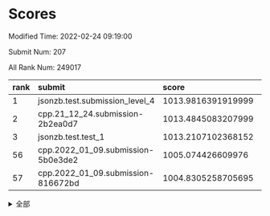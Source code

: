 # Scores

Modified Time: 2022-02-24 09:19:00

Submit Num: 207

All Rank Num: 249017

| rank |               submit               |       score        |       sigma        | pk_num |
| :--- | :--------------------------------- | :----------------- | :----------------- | :----- |
| 1    | jsonzb.test.submission_level_4     | 1013.9816391919999 | 0.8188049316978974 | 4814   |
| 2    | cpp.21_12_24.submission-2b2ea0d7   | 1013.4845083207999 | 0.8266301828965426 | 4808   |
| 3    | jsonzb.test.test_1                 | 1013.2107102368152 | 0.8128433223581646 | 4810   |
| 56   | cpp.2022_01_09.submission-5b0e3de2 | 1005.074426609976  | 0.7096214469958761 | 4810   |
| 57   | cpp.2022_01_09.submission-816672bd | 1004.8305258705695 | 0.7200667204713335 | 4812   |


<details>
<summary>全部</summary>

| rank |                 submit                 |       score        |       sigma        | pk_num |
| :--- | :------------------------------------- | :----------------- | :----------------- | :----- |
| 1    | jsonzb.test.submission_level_4         | 1013.9816391919999 | 0.8188049316978974 | 4814   |
| 2    | cpp.21_12_24.submission-2b2ea0d7       | 1013.4845083207999 | 0.8266301828965426 | 4808   |
| 3    | jsonzb.test.test_1                     | 1013.2107102368152 | 0.8128433223581646 | 4810   |
| 4    | gobigger.level_3.submission_level_3_39 | 1012.2278469818614 | 0.7825593083678409 | 4811   |
| 5    | gobigger.level_3.submission_level_3_11 | 1011.1288583507355 | 0.7946250246487653 | 4814   |
| 6    | gobigger.level_3.submission_level_3_25 | 1011.0928991013305 | 0.7666144622956504 | 4812   |
| 7    | gobigger.level_3.submission_level_3_28 | 1010.9789742414628 | 0.746552354647971  | 4812   |
| 8    | gobigger.level_3.submission_level_3_41 | 1010.7793371628483 | 0.779703042617456  | 4815   |
| 9    | gobigger.level_3.submission_level_3_33 | 1010.7358585463534 | 0.7607654900446059 | 4815   |
| 10   | gobigger.level_3.submission_level_3_1  | 1010.6804523509061 | 0.7667381512451661 | 4817   |
| 11   | gobigger.level_3.submission_level_3_15 | 1010.6553086978518 | 0.7736834997300939 | 4810   |
| 12   | gobigger.level_3.submission_level_3_26 | 1010.5820399181254 | 0.7827319721866006 | 4812   |
| 13   | gobigger.level_3.submission_level_3_36 | 1010.5655523678573 | 0.7743939421666857 | 4812   |
| 14   | gobigger.level_3.submission_level_3_0  | 1010.499510436616  | 0.7638797053748612 | 4811   |
| 15   | gobigger.level_3.submission_level_3_46 | 1010.482230816282  | 0.779346340660168  | 4815   |
| 16   | gobigger.level_3.submission_level_3_35 | 1010.4497562038669 | 0.7792660877540566 | 4817   |
| 17   | gobigger.level_3.submission_level_3_32 | 1010.4027816863678 | 0.767283987867231  | 4807   |
| 18   | gobigger.level_3.submission_level_3_2  | 1010.3822804097985 | 0.7747690351692677 | 4811   |
| 19   | gobigger.level_3.submission_level_3_21 | 1010.3147698420992 | 0.7624622328971075 | 4811   |
| 20   | gobigger.level_3.submission_level_3_42 | 1010.3013984770803 | 0.7851450384068717 | 4811   |
| 21   | gobigger.level_3.submission_level_3_34 | 1010.2250771205674 | 0.7596488335323075 | 4815   |
| 22   | gobigger.level_3.submission_level_3_24 | 1010.1261040973437 | 0.7836289896888419 | 4810   |
| 23   | gobigger.level_3.submission_level_3_16 | 1010.1086768970838 | 0.758544462435759  | 4818   |
| 24   | gobigger.level_3.submission_level_3_12 | 1010.1066284337065 | 0.7462848329651526 | 4815   |
| 25   | gobigger.level_3.submission_level_3_8  | 1010.0808126864076 | 0.7354047608257526 | 4813   |
| 26   | gobigger.level_3.submission_level_3_14 | 1010.0704358654461 | 0.7685601229635005 | 4813   |
| 27   | gobigger.level_3.submission_level_3_20 | 1010.0312095355912 | 0.7432576584915666 | 4816   |
| 28   | gobigger.level_3.submission_level_3_17 | 1010.0304818346212 | 0.7387300605882313 | 4818   |
| 29   | gobigger.level_3.submission_level_3_6  | 1009.968062607398  | 0.7580723077051715 | 4816   |
| 30   | gobigger.level_3.submission_level_3_9  | 1009.963332224355  | 0.7733762390719046 | 4811   |
| 31   | gobigger.level_3.submission_level_3_7  | 1009.9493930130808 | 0.7823118469127477 | 4808   |
| 32   | gobigger.level_3.submission_level_3_30 | 1009.9481600887566 | 0.7579592676311682 | 4808   |
| 33   | gobigger.level_3.submission_level_3_43 | 1009.9460608414416 | 0.76249952482008   | 4814   |
| 34   | gobigger.level_3.submission_level_3_45 | 1009.8967192456278 | 0.7563795036056497 | 4811   |
| 35   | gobigger.level_3.submission_level_3_47 | 1009.8884889776888 | 0.7701027804504852 | 4810   |
| 36   | gobigger.level_3.submission_level_3_19 | 1009.8363892333092 | 0.7541329406874012 | 4812   |
| 37   | gobigger.level_3.submission_level_3_48 | 1009.809828329173  | 0.7664121753342715 | 4810   |
| 38   | gobigger.level_3.submission_level_3_3  | 1009.7255915317821 | 0.749201613033173  | 4811   |
| 39   | gobigger.level_3.submission_level_3_27 | 1009.7061530049984 | 0.7577691650800246 | 4809   |
| 40   | gobigger.level_3.submission_level_3_37 | 1009.7009203600242 | 0.7790702395189323 | 4817   |
| 41   | gobigger.level_3.submission_level_3_40 | 1009.6807877680284 | 0.7513537585187079 | 4810   |
| 42   | gobigger.level_3.submission_level_3_10 | 1009.6176057125779 | 0.7601833918988995 | 4808   |
| 43   | gobigger.level_3.submission_level_3_22 | 1009.464415961329  | 0.7608862886586987 | 4813   |
| 44   | gobigger.level_3.submission_level_3_31 | 1009.4034828958055 | 0.755317666171014  | 4815   |
| 45   | gobigger.level_3.submission_level_3_5  | 1009.3281066772004 | 0.7368187652037061 | 4811   |
| 46   | gobigger.level_3.submission_level_3_23 | 1009.3056158633244 | 0.7313709443220384 | 4810   |
| 47   | gobigger.level_3.submission_level_3_13 | 1009.295042201666  | 0.7433488344185597 | 4814   |
| 48   | gobigger.level_3.submission_level_3_49 | 1009.2766406650695 | 0.7442777976627656 | 4812   |
| 49   | gobigger.level_3.submission_level_3_38 | 1009.0452124165605 | 0.7564013063016943 | 4813   |
| 50   | gobigger.level_3.submission_level_3_18 | 1008.9482395244984 | 0.7398776069574522 | 4813   |
| 51   | gobigger.level_3.submission_level_3_4  | 1008.5626947972823 | 0.7510184515908366 | 4816   |
| 52   | gobigger.level_3.submission_level_3_29 | 1008.4670163220734 | 0.7554449473456273 | 4808   |
| 53   | gobigger.level_3.submission_level_3_44 | 1008.2828627586457 | 0.7399157295282235 | 4813   |
| 54   | gobigger.level_1.submission_level_1_29 | 1005.6738039015311 | 0.7243842339950318 | 4810   |
| 55   | gobigger.level_1.submission_level_1_34 | 1005.1501858328194 | 0.7133533032631516 | 4811   |
| 56   | cpp.2022_01_09.submission-5b0e3de2     | 1005.074426609976  | 0.7096214469958761 | 4810   |
| 57   | cpp.2022_01_09.submission-816672bd     | 1004.8305258705695 | 0.7200667204713335 | 4812   |
| 58   | gobigger.level_1.submission_level_1_13 | 1004.429925879586  | 0.7353261312879301 | 4808   |
| 59   | gobigger.level_1.submission_level_1_23 | 1004.3496551047897 | 0.718423334603954  | 4813   |
| 60   | gobigger.level_1.submission_level_1_0  | 1004.2052010824617 | 0.7079673071598567 | 4815   |
| 61   | gobigger.level_1.submission_level_1_45 | 1004.1400701627847 | 0.7284985493413533 | 4815   |
| 62   | gobigger.level_1.submission_level_1_28 | 1004.1156643475538 | 0.7131579693807751 | 4810   |
| 63   | gobigger.level_1.submission_level_1_10 | 1004.0657847565501 | 0.7216538473672657 | 4815   |
| 64   | gobigger.level_1.submission_level_1_27 | 1004.0608393449922 | 0.7293108559980783 | 4808   |
| 65   | gobigger.level_1.submission_level_1_44 | 1004.0389705652111 | 0.713925673581796  | 4814   |
| 66   | gobigger.level_1.submission_level_1_31 | 1004.0230319729199 | 0.7213631049969863 | 4805   |
| 67   | gobigger.level_1.submission_level_1_39 | 1004.0069234271641 | 0.7149451774105338 | 4811   |
| 68   | gobigger.level_1.submission_level_1_14 | 1003.9762781336377 | 0.6976353011096873 | 4812   |
| 69   | gobigger.level_1.submission_level_1_5  | 1003.9717182929129 | 0.7094927037736737 | 4808   |
| 70   | gobigger.level_1.submission_level_1_11 | 1003.776174721847  | 0.7084513753088002 | 4812   |
| 71   | gobigger.level_1.submission_level_1_18 | 1003.6333664282014 | 0.7254045764616962 | 4810   |
| 72   | gobigger.level_1.submission_level_1_32 | 1003.6041808357093 | 0.7271480031469246 | 4808   |
| 73   | gobigger.level_1.submission_level_1_16 | 1003.5843136146748 | 0.7246044976511073 | 4813   |
| 74   | gobigger.level_1.submission_level_1_46 | 1003.544681267981  | 0.7198629246517286 | 4817   |
| 75   | gobigger.level_1.submission_level_1_12 | 1003.4612541610808 | 0.7187273898698079 | 4811   |
| 76   | gobigger.level_1.submission_level_1_3  | 1003.4333465447357 | 0.7162134289789263 | 4813   |
| 77   | gobigger.level_1.submission_level_1_43 | 1003.3917402627263 | 0.71092742439795   | 4810   |
| 78   | gobigger.level_1.submission_level_1_17 | 1003.3796038592161 | 0.7140030040932047 | 4812   |
| 79   | gobigger.level_1.submission_level_1_36 | 1003.3224293568505 | 0.7063341896798621 | 4817   |
| 80   | gobigger.level_1.submission_level_1_26 | 1003.2968114380441 | 0.72282926709402   | 4811   |
| 81   | gobigger.level_1.submission_level_1_21 | 1003.2878852735041 | 0.7108407289183524 | 4811   |
| 82   | gobigger.level_1.submission_level_1_35 | 1003.175339628833  | 0.7210241400653287 | 4808   |
| 83   | gobigger.level_1.submission_level_1_9  | 1003.0914543680467 | 0.719669056611568  | 4807   |
| 84   | gobigger.level_1.submission_level_1_49 | 1003.035802545166  | 0.7045367380961508 | 4814   |
| 85   | gobigger.level_1.submission_level_1_33 | 1003.0122451682844 | 0.7170487867863602 | 4808   |
| 86   | gobigger.level_1.submission_level_1_48 | 1002.965525899859  | 0.708864651104068  | 4805   |
| 87   | gobigger.level_1.submission_level_1_25 | 1002.9055807607667 | 0.7173800524767403 | 4815   |
| 88   | gobigger.level_1.submission_level_1_7  | 1002.896900007486  | 0.7144963030645674 | 4813   |
| 89   | gobigger.level_1.submission_level_1_2  | 1002.7970620590094 | 0.7107538434598961 | 4813   |
| 90   | gobigger.level_1.submission_level_1_1  | 1002.7127932554091 | 0.7214856855323052 | 4815   |
| 91   | gobigger.level_1.submission_level_1_24 | 1002.7119337128522 | 0.7154642152590407 | 4819   |
| 92   | gobigger.level_1.submission_level_1_22 | 1002.6122576184472 | 0.7189511639134569 | 4810   |
| 93   | gobigger.level_1.submission_level_1_4  | 1002.5973680477857 | 0.7137136897520756 | 4815   |
| 94   | gobigger.level_1.submission_level_1_19 | 1002.5793435161792 | 0.7056961966225986 | 4806   |
| 95   | gobigger.level_1.submission_level_1_41 | 1002.4701355913211 | 0.7160760033177759 | 4810   |
| 96   | gobigger.level_1.submission_level_1_42 | 1002.4419767924792 | 0.7154289601627142 | 4813   |
| 97   | gobigger.level_1.submission_level_1_20 | 1002.4153720608474 | 0.7273172127715153 | 4810   |
| 98   | gobigger.level_1.submission_level_1_8  | 1002.400279638153  | 0.7099748848009623 | 4807   |
| 99   | gobigger.level_1.submission_level_1_37 | 1002.3518526439607 | 0.7099202838035977 | 4809   |
| 100  | gobigger.level_1.submission_level_1_15 | 1002.2005721768068 | 0.7087773690576527 | 4810   |
| 101  | gobigger.level_1.submission_level_1_47 | 1002.0924290243793 | 0.7300508856100506 | 4808   |
| 102  | gobigger.level_1.submission_level_1_38 | 1001.9836187822497 | 0.7180515124066252 | 4813   |
| 103  | gobigger.level_1.submission_level_1_6  | 1001.9624988241097 | 0.7119897402121815 | 4812   |
| 104  | gobigger.level_1.submission_level_1_30 | 1001.6158271759477 | 0.7051285671125541 | 4810   |
| 105  | gobigger.level_1.submission_level_1_40 | 1001.0645169235186 | 0.699456330252914  | 4811   |
| 106  | gobigger.random.submission_random_39   | 997.5082646234732  | 0.7117065878603532 | 4805   |
| 107  | gobigger.random.submission_random_3    | 997.2596152357661  | 0.7004177902068764 | 4813   |
| 108  | gobigger.random.submission_random_6    | 997.2057483316837  | 0.7059818219884098 | 4807   |
| 109  | gobigger.random.submission_random_13   | 997.1064778339552  | 0.7060142990473608 | 4808   |
| 110  | gobigger.random.submission_random_24   | 996.8984350348056  | 0.7097450011377788 | 4806   |
| 111  | gobigger.random.submission_random_12   | 996.8791166211685  | 0.7076591572293528 | 4813   |
| 112  | gobigger.random.submission_random_37   | 996.6259733232432  | 0.7143219946681265 | 4814   |
| 113  | gobigger.random.submission_random_21   | 996.582753419924   | 0.7089692687965513 | 4813   |
| 114  | gobigger.random.submission_random_44   | 996.5075340107513  | 0.7006455914150969 | 4813   |
| 115  | gobigger.random.submission_random_1    | 996.4943447361917  | 0.7087299308865493 | 4814   |
| 116  | gobigger.random.submission_random_17   | 996.4042334059054  | 0.7134231787307654 | 4812   |
| 117  | gobigger.random.submission_random_30   | 996.334720650943   | 0.7154318666613025 | 4812   |
| 118  | gobigger.random.submission_random_22   | 996.2779289790835  | 0.7198375733716114 | 4810   |
| 119  | gobigger.random.submission_random_25   | 996.2577785326074  | 0.724996252218812  | 4812   |
| 120  | gobigger.random.submission_random_19   | 996.2417203215092  | 0.7236623810677671 | 4810   |
| 121  | gobigger.random.submission_random_27   | 996.22476883233    | 0.7104563488708385 | 4811   |
| 122  | gobigger.random.submission_random_41   | 996.2078194587018  | 0.7068810620058048 | 4813   |
| 123  | gobigger.random.submission_random_0    | 996.1469451160855  | 0.708656600744546  | 4813   |
| 124  | gobigger.random.submission_random_49   | 996.135555646427   | 0.6956861431842387 | 4816   |
| 125  | gobigger.random.submission_random_16   | 996.0921050173695  | 0.7054464804185823 | 4810   |
| 126  | gobigger.random.submission_random_42   | 996.090757125585   | 0.693695310527044  | 4817   |
| 127  | gobigger.random.submission_random_35   | 996.0272660538415  | 0.7192406384581361 | 4810   |
| 128  | gobigger.random.submission_random_20   | 996.0251515557862  | 0.7030752306108885 | 4813   |
| 129  | gobigger.random.submission_random_45   | 995.9863539842916  | 0.7332505955864117 | 4812   |
| 130  | gobigger.random.submission_random_5    | 995.9756258464649  | 0.7046242288517236 | 4807   |
| 131  | gobigger.random.submission_random_40   | 995.9617855885696  | 0.7106124594814693 | 4814   |
| 132  | gobigger.random.submission_random_2    | 995.9399539179856  | 0.7169565211766086 | 4810   |
| 133  | gobigger.random.submission_random_4    | 995.8920970948965  | 0.7071303445631294 | 4815   |
| 134  | gobigger.random.submission_random_43   | 995.825221029643   | 0.7065269855164115 | 4813   |
| 135  | gobigger.random.submission_random_33   | 995.5745197397985  | 0.7087270634504387 | 4812   |
| 136  | gobigger.random.submission_random_36   | 995.5407135120973  | 0.7090442744842251 | 4819   |
| 137  | gobigger.random.submission_random_26   | 995.4587418153022  | 0.7159073188444952 | 4811   |
| 138  | gobigger.random.submission_random_32   | 995.4233620459396  | 0.7153829687226707 | 4815   |
| 139  | gobigger.level_2.submission_level_2_39 | 995.3888056107725  | 0.7191363492548896 | 4815   |
| 140  | gobigger.random.submission_random_10   | 995.3844927932184  | 0.7005837669067434 | 4807   |
| 141  | gobigger.random.submission_random_7    | 995.3718566118982  | 0.7220486291705467 | 4813   |
| 142  | gobigger.random.submission_random_38   | 995.3703450796443  | 0.7054171256991066 | 4807   |
| 143  | gobigger.random.submission_random_47   | 995.2449186721857  | 0.7177889424988184 | 4811   |
| 144  | gobigger.random.submission_random_28   | 995.229301296023   | 0.7118217809558335 | 4811   |
| 145  | gobigger.random.submission_random_14   | 995.1608456710835  | 0.7129866991354872 | 4815   |
| 146  | gobigger.random.submission_random_15   | 995.1188635209435  | 0.7043359558834577 | 4812   |
| 147  | gobigger.random.submission_random_18   | 995.0631896016838  | 0.7068331928695565 | 4814   |
| 148  | gobigger.random.submission_random_29   | 995.0563378263262  | 0.722176909670506  | 4814   |
| 149  | gobigger.random.submission_random_9    | 995.039741023501   | 0.720130336749283  | 4811   |
| 150  | gobigger.random.submission_random_46   | 995.0111966883075  | 0.719326096338133  | 4815   |
| 151  | gobigger.random.submission_random_48   | 994.9182422126214  | 0.7105407954045118 | 4813   |
| 152  | gobigger.random.submission_random_8    | 994.7762424160843  | 0.7050478077504353 | 4810   |
| 153  | gobigger.random.submission_random_11   | 994.7606249570997  | 0.7271608256969354 | 4814   |
| 154  | gobigger.random.submission_random_23   | 994.6524323857109  | 0.707930312385295  | 4816   |
| 155  | gobigger.random.submission_random_31   | 994.3971391362992  | 0.7222839947761199 | 4819   |
| 156  | gobigger.random.submission_random_34   | 994.2583506071796  | 0.7166594991155296 | 4813   |
| 157  | gobigger.level_2.submission_level_2_48 | 994.1913260331982  | 0.7193946561653753 | 4812   |
| 158  | gobigger.level_2.submission_level_2_4  | 993.9094730399199  | 0.7259380145033454 | 4807   |
| 159  | gobigger.level_2.submission_level_2_19 | 993.8748509898171  | 0.7210974060286288 | 4813   |
| 160  | gobigger.level_2.submission_level_2_24 | 993.8574121147994  | 0.7327426691734527 | 4817   |
| 161  | gobigger.level_2.submission_level_2_14 | 993.3515803527984  | 0.7310580019025251 | 4815   |
| 162  | gobigger.level_2.submission_level_2_9  | 993.2970108715914  | 0.7377519110723456 | 4812   |
| 163  | gobigger.level_2.submission_level_2_47 | 993.1925735850083  | 0.7216705135671464 | 4810   |
| 164  | gobigger.level_2.submission_level_2_12 | 993.0872623356164  | 0.729304368192054  | 4810   |
| 165  | gobigger.level_2.submission_level_2_44 | 993.0416459795358  | 0.7294190054948897 | 4810   |
| 166  | gobigger.level_2.submission_level_2_32 | 992.9366520409309  | 0.7368331966950129 | 4813   |
| 167  | gobigger.level_2.submission_level_2_15 | 992.8711103754682  | 0.748882014459285  | 4811   |
| 168  | gobigger.level_2.submission_level_2_10 | 992.8254111802119  | 0.7517589655367469 | 4807   |
| 169  | gobigger.level_2.submission_level_2_21 | 992.8027304830786  | 0.7359446451956607 | 4816   |
| 170  | gobigger.level_2.submission_level_2_25 | 992.7203053844642  | 0.7535715618229837 | 4806   |
| 171  | gobigger.level_2.submission_level_2_8  | 992.5404653219155  | 0.7295931819902579 | 4816   |
| 172  | gobigger.level_2.submission_level_2_41 | 992.4370470873653  | 0.7615124392491321 | 4814   |
| 173  | gobigger.level_2.submission_level_2_36 | 992.418824981722   | 0.7520320057838271 | 4818   |
| 174  | gobigger.level_2.submission_level_2_5  | 992.4076464830698  | 0.7268150258720643 | 4809   |
| 175  | gobigger.level_2.submission_level_2_17 | 992.3020651409108  | 0.7435630438310626 | 4812   |
| 176  | gobigger.level_2.submission_level_2_6  | 992.2986290429919  | 0.7402738508195047 | 4810   |
| 177  | gobigger.level_2.submission_level_2_35 | 992.2531576668936  | 0.7301356227435191 | 4813   |
| 178  | gobigger.level_2.submission_level_2_27 | 992.2342686122524  | 0.7430513627870801 | 4813   |
| 179  | gobigger.level_2.submission_level_2_33 | 992.2206946656312  | 0.7510603303379964 | 4811   |
| 180  | gobigger.level_2.submission_level_2_13 | 992.1380172676464  | 0.748624288358902  | 4814   |
| 181  | gobigger.level_2.submission_level_2_2  | 992.1024469854519  | 0.7469646019134614 | 4814   |
| 182  | gobigger.level_2.submission_level_2_1  | 992.0861807246827  | 0.7304912321394641 | 4812   |
| 183  | gobigger.level_2.submission_level_2_49 | 992.0698075987677  | 0.7310911446766944 | 4810   |
| 184  | gobigger.level_2.submission_level_2_30 | 992.0387816487064  | 0.7553551473023129 | 4814   |
| 185  | gobigger.level_2.submission_level_2_22 | 992.032244959948   | 0.7450791345167207 | 4806   |
| 186  | gobigger.level_2.submission_level_2_11 | 991.9884145113342  | 0.7624588752846593 | 4812   |
| 187  | gobigger.level_2.submission_level_2_20 | 991.9327711668091  | 0.7527104805723956 | 4819   |
| 188  | gobigger.level_2.submission_level_2_40 | 991.9247019661559  | 0.747131111591895  | 4808   |
| 189  | gobigger.level_2.submission_level_2_23 | 991.8927409546251  | 0.7473418338983843 | 4813   |
| 190  | gobigger.level_2.submission_level_2_16 | 991.8427768374996  | 0.7561833613064726 | 4809   |
| 191  | gobigger.level_2.submission_level_2_0  | 991.5527655087614  | 0.7480706779673506 | 4817   |
| 192  | gobigger.level_2.submission_level_2_18 | 991.5080271268681  | 0.7459938997753051 | 4812   |
| 193  | gobigger.level_2.submission_level_2_7  | 991.3854720439638  | 0.7624283569893463 | 4811   |
| 194  | gobigger.level_2.submission_level_2_3  | 991.2751743097854  | 0.7600469982895722 | 4810   |
| 195  | gobigger.level_2.submission_level_2_29 | 991.1895498403948  | 0.7657370911209458 | 4807   |
| 196  | gobigger.level_2.submission_level_2_28 | 991.181595306073   | 0.7538057270687166 | 4812   |
| 197  | gobigger.level_2.submission_level_2_26 | 991.1590433447757  | 0.7351771015055327 | 4809   |
| 198  | gobigger.level_2.submission_level_2_45 | 991.1416019175304  | 0.7780962780785496 | 4814   |
| 199  | gobigger.level_2.submission_level_2_34 | 991.107120809685   | 0.7508514001190176 | 4811   |
| 200  | gobigger.level_2.submission_level_2_37 | 990.9373531251729  | 0.7453345979705491 | 4818   |
| 201  | gobigger.level_2.submission_level_2_42 | 990.9064017807538  | 0.7605755879092702 | 4813   |
| 202  | gobigger.level_2.submission_level_2_46 | 990.7585541072089  | 0.7651244760367603 | 4812   |
| 203  | gobigger.level_2.submission_level_2_38 | 990.4509740587965  | 0.7673363431404948 | 4810   |
| 204  | gobigger.level_2.submission_level_2_31 | 989.9696051826298  | 0.7640639474183452 | 4814   |
| 205  | gobigger.level_2.submission_level_2_43 | 989.6374191777012  | 0.7743352004068074 | 4815   |
| 206  | gobigger.none.submission_none_1        | 978.2441842081212  | 1.3595251082281432 | 4812   |
| 207  | gobigger.none.submission_none_0        | 976.4992170388052  | 1.3999266340064365 | 4806   |

</details>